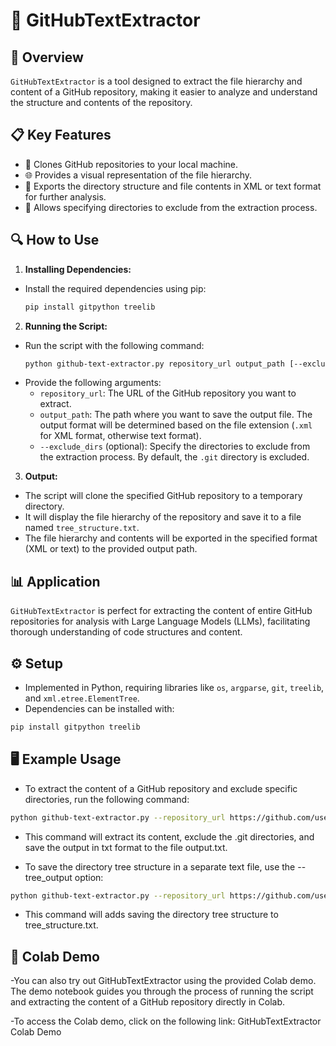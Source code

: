 # 📂 GitHubTextExtractor

## 🌟 Overview

`GitHubTextExtractor` is a tool designed to extract the file hierarchy and content of a GitHub repository, making it easier to analyze and understand the structure and contents of the repository.

## 📋 Key Features

- 📡 Clones GitHub repositories to your local machine.
- 🌐 Provides a visual representation of the file hierarchy.
- 📄 Exports the directory structure and file contents in XML or text format for further analysis.
- 🚫 Allows specifying directories to exclude from the extraction process.

## 🔍 How to Use

1. **Installing Dependencies:**
  - Install the required dependencies using pip:
    ```bash
    pip install gitpython treelib
    ```

2. **Running the Script:**
  - Run the script with the following command:
    ```bash
    python github-text-extractor.py repository_url output_path [--exclude_dirs dir1 dir2 ...]
    ```
  - Provide the following arguments:
    - `repository_url`: The URL of the GitHub repository you want to extract.
    - `output_path`: The path where you want to save the output file. The output format will be determined based on the file extension (`.xml` for XML format, otherwise text format).
    - `--exclude_dirs` (optional): Specify the directories to exclude from the extraction process. By default, the `.git` directory is excluded.

3. **Output:**
  - The script will clone the specified GitHub repository to a temporary directory.
  - It will display the file hierarchy of the repository and save it to a file named `tree_structure.txt`.
  - The file hierarchy and contents will be exported in the specified format (XML or text) to the provided output path.

## 📊 Application

`GitHubTextExtractor` is perfect for extracting the content of entire GitHub repositories for analysis with Large Language Models (LLMs), facilitating thorough understanding of code structures and content.

## ⚙️ Setup

- Implemented in Python, requiring libraries like `os`, `argparse`, `git`, `treelib`, and `xml.etree.ElementTree`.
- Dependencies can be installed with:
 ```bash
 pip install gitpython treelib
 ```

 ## 🖥️ Example Usage

- To extract the content of a GitHub repository and exclude specific directories, run the following command:

 ```bash
python github-text-extractor.py --repository_url https://github.com/username/repo.git --output_path output.txt --exclude_dirs .git
```

- This command will extract its content, exclude the .git directories, and save the output in txt format to the file output.txt.

- To save the directory tree structure in a separate text file, use the --tree_output option:

```bash
python github-text-extractor.py --repository_url https://github.com/username/repo.git --output_path output.txt --exclude_dirs .git --tree_output tree_structure.txt
```

- This command will adds saving the directory tree structure to tree_structure.txt.


## 🚀 Colab Demo
-You can also try out GitHubTextExtractor using the provided Colab demo. The demo notebook guides you through the process of running the script and extracting the content of a GitHub repository directly in Colab.

-To access the Colab demo, click on the following link: GitHubTextExtractor Colab Demo



